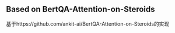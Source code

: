 ## Based on BertQA-Attention-on-Steroids

基于https://github.com/ankit-ai/BertQA-Attention-on-Steroids的实现
